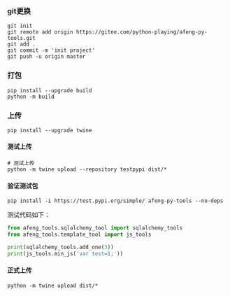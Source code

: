 
### git更换
```shell
git init
git remote add origin https://gitee.com/python-playing/afeng-py-tools.git
git add .
git commit -m 'init project'
git push -u origin master
```

###  打包
```shell
pip install --upgrade build
python -m build
```
### 上传
```shell
pip install --upgrade twine
```
#### 测试上传
```shell
# 测试上传
python -m twine upload --repository testpypi dist/*
```
#### 验证测试包
```shell
pip install -i https://test.pypi.org/simple/ afeng-py-tools --no-deps
```
测试代码如下：
```python
from afeng_tools.sqlalchemy_tool import sqlalchemy_tools
from afeng_tools.template_tool import js_tools

print(sqlalchemy_tools.add_one(3))
print(js_tools.min_js('var test=1;'))
```
#### 正式上传
```shell
python -m twine upload dist/*
```
